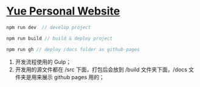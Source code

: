 # [Yue Personal Website](http://www.yue-zhang.me)

```javascript
npm run dev  // develop project

npm run build // build & deploy project

npm run gh // deploy /docs folder as github-pages
```

1. 开发流程使用的 Gulp；
2. 开发用的源文件都在 /src 下面，打包后会放到 /build 文件夹下面，/docs 文件夹是用来展示 github pages 用的；